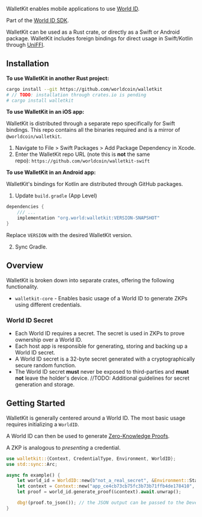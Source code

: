 WalletKit enables mobile applications to use [World ID](https://world.org/world-id).

Part of the [World ID SDK](https://docs.world.org/world-id).

WalletKit can be used as a Rust crate, or directly as a Swift or Android package. WalletKit includes foreign bindings for direct usage in Swift/Kotlin through [UniFFI](https://github.com/mozilla/uniffi-rs).

## Installation

**To use WalletKit in another Rust project:**

```bash
cargo install --git https://github.com/worldcoin/walletkit
# // TODO: installation through crates.io is pending
# cargo install walletkit
```

**To use WalletKit in an iOS app:**

WalletKit is distributed through a separate repo specifically for Swift bindings. This repo contains all the binaries required and is a mirror of `@worldcoin/walletkit`.

1. Navigate to File > Swift Packages > Add Package Dependency in Xcode.
2. Enter the WalletKit repo URL (note this is **not** the same repo): `https://github.com/worldcoin/walletkit-swift`

**To use WalletKit in an Android app:**

WalletKit's bindings for Kotlin are distributed through GitHub packages.

1. Update `build.gradle` (App Level)

```kotlin
dependencies {
    /// ...
    implementation "org.world:walletkit:VERSION-SNAPSHOT"
}
```

Replace `VERSION` with the desired WalletKit version.

2. Sync Gradle.

## Overview

WalletKit is broken down into separate crates, offering the following functionality.

- `walletkit-core` - Enables basic usage of a World ID to generate ZKPs using different credentials.

### World ID Secret

- Each World ID requires a secret. The secret is used in ZKPs to prove ownership over a World ID.
- Each host app is responsible for generating, storing and backing up a World ID secret.
- A World ID secret is a 32-byte secret generated with a cryptographically secure random function.
- The World ID secret **must** never be exposed to third-parties and **must not** leave the holder's device.
  //TODO: Additional guidelines for secret generation and storage.

## Getting Started

WalletKit is generally centered around a World ID. The most basic usage requires initializing a `WorldID`.

A World ID can then be used to generate [Zero-Knowledge Proofs](https://docs.world.org/world-id/further-reading/zero-knowledge-proofs).

A ZKP is analogous to _presenting_ a credential.

```rust
use walletkit::{Context, CredentialType, Environment, WorldID};
use std::sync::Arc;

async fn example() {
    let world_id = WorldID::new(b"not_a_real_secret", &Environment::Staging);
    let context = Context::new("app_ce4cb73cb75fc3b73b71ffb4de178410", Some("my_action".to_string()), None, Arc::new(CredentialType::Orb));
    let proof = world_id.generate_proof(&context).await.unwrap();

    dbg!(proof.to_json()); // the JSON output can be passed to the Developer Portal or other places for verification
}
```

